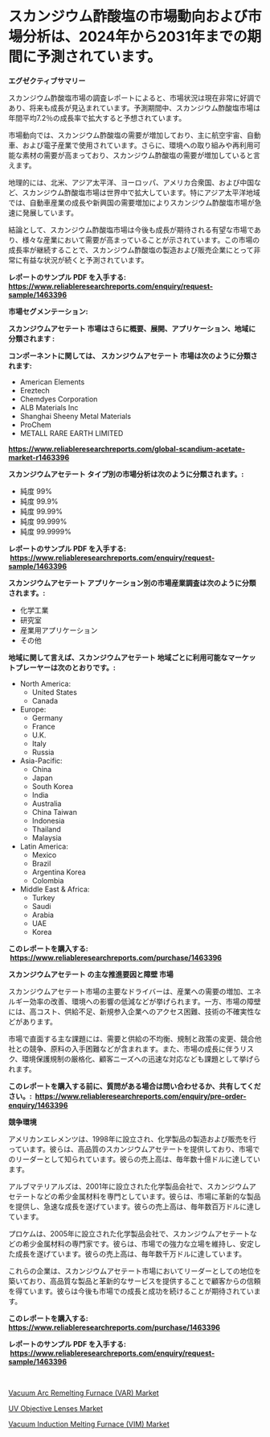 <p><h1>スカンジウム酢酸塩の市場動向および市場分析は、2024年から2031年までの期間に予測されています。</h1></p><p><strong>エグゼクティブサマリー</strong></p>
<p><p>スカンジウム酢酸塩市場の調査レポートによると、市場状況は現在非常に好調であり、将来も成長が見込まれています。予測期間中、スカンジウム酢酸塩市場は年間平均7.2％の成長率で拡大すると予想されています。</p><p>市場動向では、スカンジウム酢酸塩の需要が増加しており、主に航空宇宙、自動車、および電子産業で使用されています。さらに、環境への取り組みや再利用可能な素材の需要が高まっており、スカンジウム酢酸塩の需要が増加していると言えます。</p><p>地理的には、北米、アジア太平洋、ヨーロッパ、アメリカ合衆国、および中国など、スカンジウム酢酸塩市場は世界中で拡大しています。特にアジア太平洋地域では、自動車産業の成長や新興国の需要増加によりスカンジウム酢酸塩市場が急速に発展しています。</p><p>結論として、スカンジウム酢酸塩市場は今後も成長が期待される有望な市場であり、様々な産業において需要が高まっていることが示されています。この市場の成長率が継続することで、スカンジウム酢酸塩の製造および販売企業にとって非常に有益な状況が続くと予測されています。</p></p>
<p><strong>レポートのサンプル PDF を入手する: <a href="https://www.reliableresearchreports.com/enquiry/request-sample/1463396">https://www.reliableresearchreports.com/enquiry/request-sample/1463396</a></strong></p>
<p><strong>市場セグメンテーション:</strong></p>
<p><strong> スカンジウムアセテート 市場はさらに概要、展開、アプリケーション、地域に分類されます :</strong></p>
<p><strong>コンポーネントに関しては、 スカンジウムアセテート 市場は次のように分類されます: &nbsp;</strong></p>
<p><ul><li>American Elements</li><li>Ereztech</li><li>Chemdyes Corporation</li><li>ALB Materials Inc</li><li>Shanghai Sheeny Metal Materials</li><li>ProChem</li><li>METALL RARE EARTH LIMITED</li></ul></p>
<p><strong><a href="https://www.reliableresearchreports.com/global-scandium-acetate-market-r1463396">https://www.reliableresearchreports.com/global-scandium-acetate-market-r1463396</a></strong></p>
<p><strong> スカンジウムアセテート タイプ別の市場分析は次のように分類されます。:</strong></p>
<p><ul><li>純度 99%</li><li>純度 99.9%</li><li>純度 99.99%</li><li>純度 99.999%</li><li>純度 99.9999%</li></ul></p>
<p><strong>レポートのサンプル PDF を入手する: &nbsp;<a href="https://www.reliableresearchreports.com/enquiry/request-sample/1463396">https://www.reliableresearchreports.com/enquiry/request-sample/1463396</a></strong></p>
<p><strong> スカンジウムアセテート アプリケーション別の市場産業調査は次のように分類されます。:</strong></p>
<p><ul><li>化学工業</li><li>研究室</li><li>産業用アプリケーション</li><li>その他</li></ul></p>
<p><strong>地域に関して言えば、スカンジウムアセテート 地域ごとに利用可能なマーケットプレーヤーは次のとおりです。:</strong></p>
<p><ul>
    <li>
        North America:
        <ul>
            <li>United States</li>
            <li>Canada</li>
        </ul>
    </li>
    <li>
        Europe:
        <ul>
            <li>Germany</li>
            <li>France</li>
            <li>U.K.</li>
            <li>Italy</li>
            <li>Russia</li>
        </ul>
    </li>
    <li>
        Asia-Pacific:
        <ul>
            <li>China</li>
            <li>Japan</li>
            <li>South Korea</li>
            <li>India</li>
            <li>Australia</li>
            <li>China Taiwan</li>
            <li>Indonesia</li>
            <li>Thailand</li>
            <li>Malaysia</li>
        </ul>
    </li>
    <li>
        Latin America:
        <ul>
            <li>Mexico</li>
            <li>Brazil</li>
            <li>Argentina Korea</li>
            <li>Colombia</li>
        </ul>
    </li>
    <li>
        Middle East & Africa:
        <ul>
            <li>Turkey</li>
            <li>Saudi</li>
            <li>Arabia</li>
            <li>UAE</li>
            <li>Korea</li>
        </ul>
    </li>
    </ul></p>
<p><strong>このレポートを購入する: &nbsp;<a href="https://www.reliableresearchreports.com/purchase/1463396">https://www.reliableresearchreports.com/purchase/1463396</a></strong></p>
<p><strong>スカンジウムアセテート の主な推進要因と障壁 市場</strong></p>
<p><p>スカンジウムアセテート市場の主要なドライバーは、産業への需要の増加、エネルギー効率の改善、環境への影響の低減などが挙げられます。一方、市場の障壁には、高コスト、供給不足、新規参入企業へのアクセス困難、技術の不確実性などがあります。</p><p>市場で直面する主な課題には、需要と供給の不均衡、規制と政策の変更、競合他社との競争、原料の入手困難などが含まれます。また、市場の成長に伴うリスク、環境保護規制の厳格化、顧客ニーズへの迅速な対応なども課題として挙げられます。</p></p>
<p><strong>このレポートを購入する前に、質問がある場合は問い合わせるか、共有してください。:&nbsp; <a href="https://www.reliableresearchreports.com/enquiry/pre-order-enquiry/1463396">https://www.reliableresearchreports.com/enquiry/pre-order-enquiry/1463396</a></strong></p>
<p><strong>競争環境</strong></p>
<p><p>アメリカンエレメンツは、1998年に設立され、化学製品の製造および販売を行っています。彼らは、高品質のスカンジウムアセテートを提供しており、市場でのリーダーとして知られています。彼らの売上高は、毎年数十億ドルに達しています。</p><p>アルブマテリアルズは、2001年に設立された化学製品会社で、スカンジウムアセテートなどの希少金属材料を専門としています。彼らは、市場に革新的な製品を提供し、急速な成長を遂げています。彼らの売上高は、毎年数百万ドルに達しています。</p><p>プロケムは、2005年に設立された化学製品会社で、スカンジウムアセテートなどの希少金属材料の専門家です。彼らは、市場での強力な立場を維持し、安定した成長を遂げています。彼らの売上高は、毎年数千万ドルに達しています。</p><p>これらの企業は、スカンジウムアセテート市場においてリーダーとしての地位を築いており、高品質な製品と革新的なサービスを提供することで顧客からの信頼を得ています。彼らは今後も市場での成長と成功を続けることが期待されています。</p></p>
<p><strong>このレポートを購入する: &nbsp; <a href="https://www.reliableresearchreports.com/purchase/1463396">https://www.reliableresearchreports.com/purchase/1463396</a></strong></p>
<p><strong>レポートのサンプル PDF を入手する: &nbsp;<a href="https://www.reliableresearchreports.com/enquiry/request-sample/1463396">https://www.reliableresearchreports.com/enquiry/request-sample/1463396</a></strong><strong></strong></p>
<p>&nbsp;</p>
<p><p><a href="https://simplistic-meeting-7ee.notion.site/Vacuum-Arc-Remelting-Furnace-VAR-Market-Outlook-Industry-Overview-and-Forecast-2024-to-2031-166c322580fb43739129d80449e3468f">Vacuum Arc Remelting Furnace (VAR) Market</a></p><p><a href="https://skillful-vermicelli-b89.notion.site/UV-Objective-Lenses-Market-Insights-into-Market-CAGR-Market-Trends-and-Growth-Strategies-3b4678425d644c7b84d1aa9a08162779">UV Objective Lenses Market</a></p><p><a href="https://eight-handstand-8fb.notion.site/Vacuum-Induction-Melting-Furnace-VIM-Market-Outlook-Industry-Overview-and-Forecast-2024-to-2031-3ea93c4f2f214db5abf7eb6deb9d10e4">Vacuum Induction Melting Furnace (VIM) Market</a></p></p>